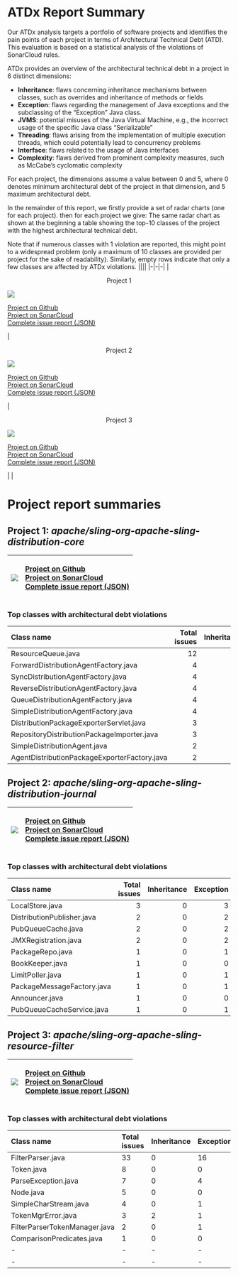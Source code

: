 # ATDx Report Summary
Our  ATDx analysis targets a portfolio of software projects and identifies the pain points of each project in terms of Architectural Technical Debt (ATD). This evaluation is based on a statistical analysis of the violations of SonarCloud rules.

ATDx provides an overview of the architectural technical debt in a project  in 6 distinct dimensions:
* **Inheritance**: flaws concerning inheritance mechanisms between classes, such as overrides and inheritance of methods or fields
* **Exception**: flaws regarding the management of Java exceptions and the subclassing of the “Exception” Java class.
* **JVMS**: potential misuses of the Java Virtual Machine, e.g., the incorrect usage of the specific Java class “Serializable”
* **Threading**: flaws arising from the implementation of multiple execution threads, which could potentially lead to concurrency problems
* **Interface**: flaws related to the usage of Java interfaces
* **Complexity**: flaws derived from prominent complexity measures, such as McCabe’s cyclomatic complexity

For each project, the dimensions assume a value between 0 and 5, where 0 denotes minimum architectural debt of the project in that dimension, and 5 maximum architectural debt.

In the remainder of this report, we firstly provide a set of radar charts (one for each project). then for each project we give:
The same radar chart as shown at the beginning
 a table showing the top-10 classes of the project with the highest architectural technical debt.

Note that if numerous classes with 1 violation are reported, this might point to a widespread problem (only a maximum of 10 classes are provided per project for the sake of readability). Similarly, empty rows indicate that only a few classes are affected by ATDx violations.
||||
|-|-|-|
|<p align="center">Project 1</p><img src="https://github.com/robertoverdecchia/ATDx_report_sandbox/blob/master/plots/apache_sling-org-apache-sling-distribution-core.jpg"/> <p style="text-align:left">[Project on Github](https://github.com/apache/sling-org-apache-sling-distribution-core) <br> [Project on SonarCloud ](https://sonarcloud.io/dashboard?id=apache_sling-org-apache-sling-distribution-core) <br> [Complete issue report (JSON)](https://github.com/robertoverdecchia/ATDx_report_sandbox/blob/master/jsons/apache_sling-org-apache-sling-distribution-core.json)</p>|<p align="center">Project 2</p><img src="https://github.com/robertoverdecchia/ATDx_report_sandbox/blob/master/plots/apache_sling-org-apache-sling-distribution-journal.jpg"/> <p style="text-align:left">[Project on Github](https://github.com/apache/sling-org-apache-sling-distribution-journal) <br> [Project on SonarCloud ](https://sonarcloud.io/dashboard?id=apache_sling-org-apache-sling-distribution-journal) <br> [Complete issue report (JSON)](https://github.com/robertoverdecchia/ATDx_report_sandbox/blob/master/jsons/apache_sling-org-apache-sling-distribution-journal.json)</p>|<p align="center">Project 3</p><img src="https://github.com/robertoverdecchia/ATDx_report_sandbox/blob/master/plots/apache_sling-org-apache-sling-resource-filter.jpg"/> <p style="text-align:left">[Project on Github](https://github.com/apache/sling-org-apache-sling-resource-filter) <br> [Project on SonarCloud ](https://sonarcloud.io/dashboard?id=apache_sling-org-apache-sling-resource-filter) <br> [Complete issue report (JSON)](https://github.com/robertoverdecchia/ATDx_report_sandbox/blob/master/jsons/apache_sling-org-apache-sling-resource-filter.json)</p>
 | |

# Project report summaries
## Project 1: _apache/sling-org-apache-sling-distribution-core_
|<img src="https://github.com/robertoverdecchia/ATDx_report_sandbox/blob/master/plots/apache_sling-org-apache-sling-distribution-core.jpg"/>|<p style="text-align:left">[Project on Github](https://github.com/apache/sling-org-apache-sling-distribution-core) <br> [Project on SonarCloud ](https://sonarcloud.io/dashboard?id=apache_sling-org-apache-sling-distribution-core) <br> [Complete issue report (JSON)](https://github.com/robertoverdecchia/ATDx_report_sandbox/blob/master/jsons/apache_sling-org-apache-sling-distribution-core.json)</p>
|-|-|
### Top classes with architectural debt violations
| Class name                                   |   Total issues |   Inheritance |   Exception |   JVMS |   Interface |   Threading |   Complexity | Fully qualified class name                                                                                       |
|:---------------------------------------------|---------------:|--------------:|------------:|-------:|------------:|------------:|-------------:|:-----------------------------------------------------------------------------------------------------------------|
| ResourceQueue.java                           |             12 |             0 |          12 |      0 |           0 |           0 |            0 | src/main/java/org/apache/sling/distribution/queue/impl/resource/ResourceQueue.java                               |
| ForwardDistributionAgentFactory.java         |              4 |             4 |           0 |      0 |           0 |           0 |            0 | src/main/java/org/apache/sling/distribution/agent/impl/ForwardDistributionAgentFactory.java                      |
| SyncDistributionAgentFactory.java            |              4 |             4 |           0 |      0 |           0 |           0 |            0 | src/main/java/org/apache/sling/distribution/agent/impl/SyncDistributionAgentFactory.java                         |
| ReverseDistributionAgentFactory.java         |              4 |             4 |           0 |      0 |           0 |           0 |            0 | src/main/java/org/apache/sling/distribution/agent/impl/ReverseDistributionAgentFactory.java                      |
| QueueDistributionAgentFactory.java           |              4 |             4 |           0 |      0 |           0 |           0 |            0 | src/main/java/org/apache/sling/distribution/agent/impl/QueueDistributionAgentFactory.java                        |
| SimpleDistributionAgentFactory.java          |              4 |             4 |           0 |      0 |           0 |           0 |            0 | src/main/java/org/apache/sling/distribution/agent/impl/SimpleDistributionAgentFactory.java                       |
| DistributionPackageExporterServlet.java      |              3 |             0 |           3 |      0 |           0 |           0 |            0 | src/main/java/org/apache/sling/distribution/servlet/DistributionPackageExporterServlet.java                      |
| RepositoryDistributionPackageImporter.java   |              3 |             0 |           3 |      0 |           0 |           0 |            0 | src/main/java/org/apache/sling/distribution/packaging/impl/importer/RepositoryDistributionPackageImporter.java   |
| SimpleDistributionAgent.java                 |              2 |             0 |           0 |      0 |           2 |           0 |            0 | src/main/java/org/apache/sling/distribution/agent/impl/SimpleDistributionAgent.java                              |
| AgentDistributionPackageExporterFactory.java |              2 |             0 |           2 |      0 |           0 |           0 |            0 | src/main/java/org/apache/sling/distribution/packaging/impl/exporter/AgentDistributionPackageExporterFactory.java |

## Project 2: _apache/sling-org-apache-sling-distribution-journal_
|<img src="https://github.com/robertoverdecchia/ATDx_report_sandbox/blob/master/plots/apache_sling-org-apache-sling-distribution-journal.jpg"/>|<p style="text-align:left">[Project on Github](https://github.com/apache/sling-org-apache-sling-distribution-journal) <br> [Project on SonarCloud ](https://sonarcloud.io/dashboard?id=apache_sling-org-apache-sling-distribution-journal) <br> [Complete issue report (JSON)](https://github.com/robertoverdecchia/ATDx_report_sandbox/blob/master/jsons/apache_sling-org-apache-sling-distribution-journal.json)</p>
|-|-|
### Top classes with architectural debt violations
| Class name                 |   Total issues |   Inheritance |   Exception |   JVMS |   Interface |   Threading |   Complexity | Fully qualified class name                                                                    |
|:---------------------------|---------------:|--------------:|------------:|-------:|------------:|------------:|-------------:|:----------------------------------------------------------------------------------------------|
| LocalStore.java            |              3 |             0 |           3 |      0 |           0 |           0 |            0 | src/main/java/org/apache/sling/distribution/journal/impl/subscriber/LocalStore.java           |
| DistributionPublisher.java |              2 |             0 |           2 |      0 |           0 |           0 |            0 | src/main/java/org/apache/sling/distribution/journal/impl/publisher/DistributionPublisher.java |
| PubQueueCache.java         |              2 |             0 |           2 |      0 |           0 |           0 |            0 | src/main/java/org/apache/sling/distribution/journal/impl/queue/impl/PubQueueCache.java        |
| JMXRegistration.java       |              2 |             0 |           2 |      0 |           0 |           0 |            0 | src/main/java/org/apache/sling/distribution/journal/impl/shared/JMXRegistration.java          |
| PackageRepo.java           |              1 |             0 |           1 |      0 |           0 |           0 |            0 | src/main/java/org/apache/sling/distribution/journal/impl/publisher/PackageRepo.java           |
| BookKeeper.java            |              1 |             0 |           0 |      0 |           1 |           0 |            0 | src/main/java/org/apache/sling/distribution/journal/impl/subscriber/BookKeeper.java           |
| LimitPoller.java           |              1 |             0 |           1 |      0 |           0 |           0 |            0 | src/main/java/org/apache/sling/distribution/journal/impl/shared/LimitPoller.java              |
| PackageMessageFactory.java |              1 |             0 |           1 |      0 |           0 |           0 |            0 | src/main/java/org/apache/sling/distribution/journal/impl/publisher/PackageMessageFactory.java |
| Announcer.java             |              1 |             0 |           0 |      0 |           1 |           0 |            0 | src/main/java/org/apache/sling/distribution/journal/impl/subscriber/Announcer.java            |
| PubQueueCacheService.java  |              1 |             0 |           1 |      0 |           0 |           0 |            0 | src/main/java/org/apache/sling/distribution/journal/impl/queue/impl/PubQueueCacheService.java |

## Project 3: _apache/sling-org-apache-sling-resource-filter_
|<img src="https://github.com/robertoverdecchia/ATDx_report_sandbox/blob/master/plots/apache_sling-org-apache-sling-resource-filter.jpg"/>|<p style="text-align:left">[Project on Github](https://github.com/apache/sling-org-apache-sling-resource-filter) <br> [Project on SonarCloud ](https://sonarcloud.io/dashboard?id=apache_sling-org-apache-sling-resource-filter) <br> [Complete issue report (JSON)](https://github.com/robertoverdecchia/ATDx_report_sandbox/blob/master/jsons/apache_sling-org-apache-sling-resource-filter.json)</p>
|-|-|
### Top classes with architectural debt violations
| Class name                    | Total issues   | Inheritance   | Exception   | JVMS   | Interface   | Threading   | Complexity   | Fully qualified class name                                                               |
|:------------------------------|:---------------|:--------------|:------------|:-------|:------------|:------------|:-------------|:-----------------------------------------------------------------------------------------|
| FilterParser.java             | 33             | 0             | 16          | 0      | 3           | 0           | 14           | src/main/java/org/apache/sling/resource/filter/impl/script/FilterParser.java             |
| Token.java                    | 8              | 0             | 0           | 0      | 8           | 0           | 0            | src/main/java/org/apache/sling/resource/filter/impl/script/Token.java                    |
| ParseException.java           | 7              | 0             | 4           | 0      | 3           | 0           | 0            | src/main/java/org/apache/sling/resource/filter/impl/script/ParseException.java           |
| Node.java                     | 5              | 0             | 0           | 0      | 5           | 0           | 0            | src/main/java/org/apache/sling/resource/filter/impl/node/Node.java                       |
| SimpleCharStream.java         | 4              | 0             | 1           | 0      | 3           | 0           | 0            | src/main/java/org/apache/sling/resource/filter/impl/script/SimpleCharStream.java         |
| TokenMgrError.java            | 3              | 2             | 1           | 0      | 0           | 0           | 0            | src/main/java/org/apache/sling/resource/filter/impl/script/TokenMgrError.java            |
| FilterParserTokenManager.java | 2              | 0             | 1           | 0      | 1           | 0           | 0            | src/main/java/org/apache/sling/resource/filter/impl/script/FilterParserTokenManager.java |
| ComparisonPredicates.java     | 1              | 0             | 0           | 0      | 1           | 0           | 0            | src/main/java/org/apache/sling/resource/filter/impl/predicates/ComparisonPredicates.java |
| -                             | -              | -             | -           | -      | -           | -           | -            | -                                                                                        |
| -                             | -              | -             | -           | -      | -           | -           | -            | -                                                                                        |


